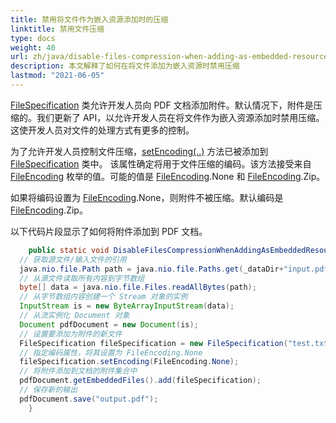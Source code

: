 ```yaml
---
title: 禁用将文件作为嵌入资源添加时的压缩
linktitle: 禁用文件压缩
type: docs
weight: 40
url: zh/java/disable-files-compression-when-adding-as-embedded-resources/
description: 本文解释了如何在将文件添加为嵌入资源时禁用压缩
lastmod: "2021-06-05"
---
```


[FileSpecification](https://reference.aspose.com/pdf/java/com.aspose.pdf/FileSpecification) 类允许开发人员向 PDF 文档添加附件。默认情况下，附件是压缩的。我们更新了 API，以允许开发人员在将文件作为嵌入资源添加时禁用压缩。这使开发人员对文件的处理方式有更多的控制。

为了允许开发人员控制文件压缩，[setEncoding(..)](https://reference.aspose.com/pdf/java/com.aspose.pdf/FileSpecification#setEncoding-int-) 方法已被添加到 [FileSpecification](https://reference.aspose.com/pdf/java/com.aspose.pdf/FileSpecification) 类中。
 该属性确定将用于文件压缩的编码。该方法接受来自 [FileEncoding](https://reference.aspose.com/pdf/java/com.aspose.pdf/FileEncoding) 枚举的值。可能的值是 [FileEncoding](https://reference.aspose.com/pdf/java/com.aspose.pdf/FileEncoding).None 和 [FileEncoding](https://reference.aspose.com/pdf/java/com.aspose.pdf/FileEncoding).Zip。

如果将编码设置为 [FileEncoding](https://reference.aspose.com/pdf/java/com.aspose.pdf/FileEncoding).None，则附件不被压缩。默认编码是 [FileEncoding](https://reference.aspose.com/pdf/java/com.aspose.pdf/FileEncoding).Zip。

以下代码片段显示了如何将附件添加到 PDF 文档。

```java
    public static void DisableFilesCompressionWhenAddingAsEmbeddedResources() throws IOException{
  // 获取源文件/输入文件的引用
  java.nio.file.Path path = java.nio.file.Paths.get(_dataDir+"input.pdf");
  // 从源文件读取所有内容到字节数组
  byte[] data = java.nio.file.Files.readAllBytes(path);
  // 从字节数组内容创建一个 Stream 对象的实例
  InputStream is = new ByteArrayInputStream(data);
  // 从流实例化 Document 对象
  Document pdfDocument = new Document(is);
  // 设置要添加为附件的新文件
  FileSpecification fileSpecification = new FileSpecification("test.txt", "示例文本文件");
  // 指定编码属性，将其设置为 FileEncoding.None
  fileSpecification.setEncoding(FileEncoding.None);
  // 将附件添加到文档的附件集合中
  pdfDocument.getEmbeddedFiles().add(fileSpecification);
  // 保存新的输出
  pdfDocument.save("output.pdf");
    }
```